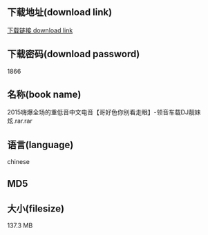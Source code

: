## 下载地址(download link)
[下载链接 download link](https://tutu365.netlify.app/?s=2015%E5%97%A8%E7%88%86%E5%85%A8%E5%9C%BA%E7%9A%84%E9%87%8D%E4%BD%8E%E9%9F%B3%E4%B8%AD%E6%96%87%E7%94%B5%E9%9F%B3%E3%80%90%E5%93%A5%E5%A5%BD%E8%89%B2%E4%BD%A0%E5%88%AB%E7%9C%8B%E8%B5%B0%E7%9C%BC%E3%80%91-%E9%A2%86%E9%9F%B3%E8%BD%A6%E8%BD%BDDJ%E9%9D%93%E5%A6%B9%E7%82%AB.rar)

## 下载密码(download password)
1866

## 名称(book name)
2015嗨爆全场的重低音中文电音【哥好色你别看走眼】-领音车载DJ靓妹炫.rar.rar

## 语言(language)
chinese

## MD5


## 大小(filesize)
137.3 MB

